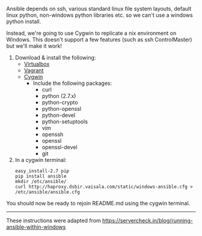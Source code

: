 Ansible depends on ssh, various standard linux file system layouts, default
linux python, non-windows python libraries etc. so we can't use a windows python
install.

Instead, we're going to use Cygwin to replicate a nix environment on Windows.
This doesn't support a few features (such as ssh ControlMaster) but we'll make
it work!

1. Download & install the following:
   * [Virtualbox](https://www.virtualbox.org/wiki/Downloads)
   * [Vagrant](https://www.vagrantup.com/downloads.html)
   * [Cygwin](https://www.cygwin.com/)
     * Include the following packages:
       * curl
       * python (2.7.x)
       * python-crypto
       * python-openssl
       * python-devel
       * python-setuptools
       * vim
       * openssh
       * openssl
       * openssl-devel
       * git
2. In a cygwin terminal:
   ```
   easy_install-2.7 pip
   pip install ansible
   mkdir /etc/ansible/
   curl http://haproxy.dsbir.vaisala.com/static/windows-ansible.cfg > /etc/ansible/ansible.cfg
   ```

You should now be ready to rejoin README.md using the cygwin terminal.

---
These instructions were adapted from https://servercheck.in/blog/running-ansible-within-windows
